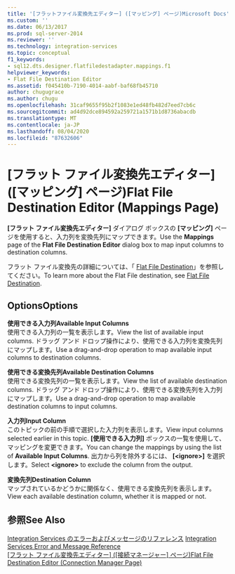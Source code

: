 ```yaml
---
title: '[フラットファイル変換先エディター] ([マッピング] ページ)Microsoft Docs'
ms.custom: ''
ms.date: 06/13/2017
ms.prod: sql-server-2014
ms.reviewer: ''
ms.technology: integration-services
ms.topic: conceptual
f1_keywords:
- sql12.dts.designer.flatfiledestadapter.mappings.f1
helpviewer_keywords:
- Flat File Destination Editor
ms.assetid: f045410b-7190-4014-aabf-baf68fb45710
author: chugugrace
ms.author: chugu
ms.openlocfilehash: 31caf9655f95b2f1083e1ed48fb482d7eed7cb6c
ms.sourcegitcommit: ad4d92dce894592a259721a1571b1d8736abacdb
ms.translationtype: MT
ms.contentlocale: ja-JP
ms.lasthandoff: 08/04/2020
ms.locfileid: "87632606"
---
```

# <a name="flat-file-destination-editor-mappings-page"></a><span data-ttu-id="df0af-102">[フラット ファイル変換先エディター] ([マッピング] ページ)</span><span class="sxs-lookup"><span data-stu-id="df0af-102">Flat File Destination Editor (Mappings Page)</span></span>
  <span data-ttu-id="df0af-103">**[フラット ファイル変換先エディター]** ダイアログ ボックスの **[マッピング]** ページを使用すると、入力列を変換先列にマップできます。</span><span class="sxs-lookup"><span data-stu-id="df0af-103">Use the **Mappings** page of the **Flat File Destination Editor** dialog box to map input columns to destination columns.</span></span>  
  
 <span data-ttu-id="df0af-104">フラット ファイル変換先の詳細については、「 [Flat File Destination](data-flow/flat-file-destination.md)」を参照してください。</span><span class="sxs-lookup"><span data-stu-id="df0af-104">To learn more about the Flat File destination, see [Flat File Destination](data-flow/flat-file-destination.md).</span></span>  
  
## <a name="options"></a><span data-ttu-id="df0af-105">Options</span><span class="sxs-lookup"><span data-stu-id="df0af-105">Options</span></span>  
 <span data-ttu-id="df0af-106">**使用できる入力列**</span><span class="sxs-lookup"><span data-stu-id="df0af-106">**Available Input Columns**</span></span>  
 <span data-ttu-id="df0af-107">使用できる入力列の一覧を表示します。</span><span class="sxs-lookup"><span data-stu-id="df0af-107">View the list of available input columns.</span></span> <span data-ttu-id="df0af-108">ドラッグ アンド ドロップ操作により、使用できる入力列を変換先列にマップします。</span><span class="sxs-lookup"><span data-stu-id="df0af-108">Use a drag-and-drop operation to map available input columns to destination columns.</span></span>  
  
 <span data-ttu-id="df0af-109">**使用できる変換先列**</span><span class="sxs-lookup"><span data-stu-id="df0af-109">**Available Destination Columns**</span></span>  
 <span data-ttu-id="df0af-110">使用できる変換先列の一覧を表示します。</span><span class="sxs-lookup"><span data-stu-id="df0af-110">View the list of available destination columns.</span></span> <span data-ttu-id="df0af-111">ドラッグ アンド ドロップ操作により、使用できる変換先列を入力列にマップします。</span><span class="sxs-lookup"><span data-stu-id="df0af-111">Use a drag-and-drop operation to map available destination columns to input columns.</span></span>  
  
 <span data-ttu-id="df0af-112">**入力列**</span><span class="sxs-lookup"><span data-stu-id="df0af-112">**Input Column**</span></span>  
 <span data-ttu-id="df0af-113">このトピックの前の手順で選択した入力列を表示します。</span><span class="sxs-lookup"><span data-stu-id="df0af-113">View input columns selected earlier in this topic.</span></span> <span data-ttu-id="df0af-114">**[使用できる入力列]** ボックスの一覧を使用して、マッピングを変更できます。</span><span class="sxs-lookup"><span data-stu-id="df0af-114">You can change the mappings by using the list of **Available Input Columns**.</span></span> <span data-ttu-id="df0af-115">出力から列を除外するには、 **[\<ignore>]** を選択します。</span><span class="sxs-lookup"><span data-stu-id="df0af-115">Select **\<ignore>** to exclude the column from the output.</span></span>  
  
 <span data-ttu-id="df0af-116">**変換先列**</span><span class="sxs-lookup"><span data-stu-id="df0af-116">**Destination Column**</span></span>  
 <span data-ttu-id="df0af-117">マップされているかどうかに関係なく、使用できる変換先列を表示します。</span><span class="sxs-lookup"><span data-stu-id="df0af-117">View each available destination column, whether it is mapped or not.</span></span>  
  
## <a name="see-also"></a><span data-ttu-id="df0af-118">参照</span><span class="sxs-lookup"><span data-stu-id="df0af-118">See Also</span></span>  
 <span data-ttu-id="df0af-119">[Integration Services のエラーおよびメッセージのリファレンス](../../2014/integration-services/integration-services-error-and-message-reference.md) </span><span class="sxs-lookup"><span data-stu-id="df0af-119">[Integration Services Error and Message Reference](../../2014/integration-services/integration-services-error-and-message-reference.md) </span></span>  
 <span data-ttu-id="df0af-120">[[フラット ファイル変換先エディター] &#40;[接続マネージャー] ページ&#41;](../../2014/integration-services/flat-file-destination-editor-connection-manager-page.md)</span><span class="sxs-lookup"><span data-stu-id="df0af-120">[Flat File Destination Editor &#40;Connection Manager Page&#41;](../../2014/integration-services/flat-file-destination-editor-connection-manager-page.md)</span></span>  
  
  
